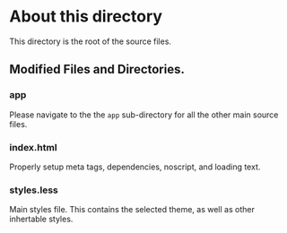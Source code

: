 # About this directory

This directory is the root of the source files. 

## Modified Files and Directories.

### app

Please navigate to the the `app` sub-directory for all the other main source files.

### index.html

Properly setup meta tags, dependencies, noscript, and loading text.

### styles.less

Main styles file. This contains the selected theme, as well as other inhertable styles.